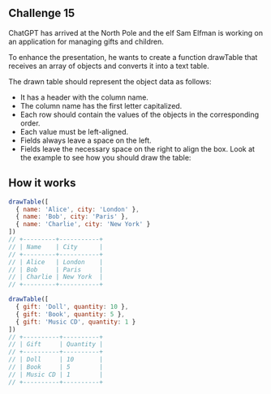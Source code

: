 ## Challenge 15
ChatGPT has arrived at the North Pole and the elf Sam Elfman is working on an application for managing gifts and children.

To enhance the presentation, he wants to create a function drawTable that receives an array of objects and converts it into a text table.

The drawn table should represent the object data as follows:

- It has a header with the column name.
- The column name has the first letter capitalized.
- Each row should contain the values of the objects in the corresponding order.
- Each value must be left-aligned.
- Fields always leave a space on the left.
- Fields leave the necessary space on the right to align the box.
Look at the example to see how you should draw the table:
## How it works 
```javascript
drawTable([
  { name: 'Alice', city: 'London' },
  { name: 'Bob', city: 'Paris' },
  { name: 'Charlie', city: 'New York' }
])
// +---------+-----------+
// | Name    | City      |
// +---------+-----------+
// | Alice   | London    |
// | Bob     | Paris     |
// | Charlie | New York  |
// +---------+-----------+

drawTable([
  { gift: 'Doll', quantity: 10 },
  { gift: 'Book', quantity: 5 },
  { gift: 'Music CD', quantity: 1 }
])
// +----------+----------+
// | Gift     | Quantity |
// +----------+----------+
// | Doll     | 10       |
// | Book     | 5        |
// | Music CD | 1        |
// +----------+----------+
```
